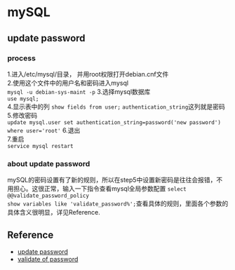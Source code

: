 # mySQL
## update password
### process
1.进入/etc/mysql/目录， 并用root权限打开debian.cnf文件  
2.使用这个文件中的用户名和密码进入mysql  
```mysql -u debian-sys-maint -p```
3.选择mysql数据库  
```use mysql;```  
4.显示表中的列
```show fields from user;```
```authentication_string```这列就是密码
5.修改密码  
```update mysql.user set authentication_string=password('new password') where user='root'```
6.退出  
7.重启  
```service mysql restart```
### about update password
mySQL的密码设置有了新的规则，所以在step5中设置新密码是往往会报错，不用担心。这很正常，输入一下指令查看mysql全局参数配置
```select @@validate_password_policy```  
```show variables like 'validate_password%';```查看具体的规则，里面各个参数的具体含义很明显，详见Reference.
## Reference
- [update password](https://blog.csdn.net/xuxile/article/details/78053496)
- [validate of password](https://blog.csdn.net/kuluzs/article/details/51924374)
